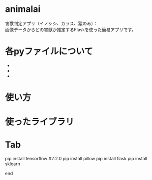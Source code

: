 # animalai
害獣判定アプリ（イノシシ、カラス、猿のみ）：<br>
画像データからどの害獣か推定するFlaskを使った簡易アプリです。



# 各pyファイルについて
- 
-
-

# 使い方  

# 使ったライブラリ
# Tab
pip install tensorflow #2.2.0
pip install pillow
pip install flask
pip install sklearn

end
